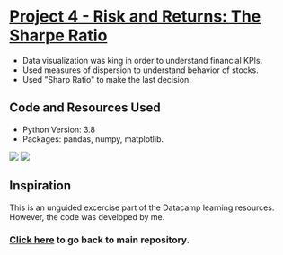 # [Project 4 - Risk and Returns: The Sharpe Ratio](https://github.com/roccojustice/Python-EDAs/blob/master/Project%204%20-%20Risk%20and%20Returns%20-%20The%20Sharpe%20Ratio/notebook.ipynb)
* Data visualization was king in order to understand financial KPIs.
* Used measures of dispersion to understand behavior of stocks.
* Used "Sharp Ratio" to make the last decision.

## Code and Resources Used
* Python Version: 3.8
* Packages: pandas, numpy, matplotlib.

![](https://github.com/roccojustice/Python-EDAs/blob/master/Project%204%20-%20Risk%20and%20Returns%20-%20The%20Sharpe%20Ratio/images/sharpe%20ratio.png)
![](https://github.com/roccojustice/Python-EDAs/blob/master/Project%204%20-%20Risk%20and%20Returns%20-%20The%20Sharpe%20Ratio/images/graph1.png)

## Inspiration

This is an unguided excercise part of the Datacamp learning resources. However, the code was developed by me.

### [Click here](https://github.com/roccojustice/Python-EDAs) to go back to main repository.
